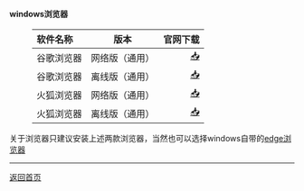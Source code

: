 #### windows浏览器
<html>
<head>
<meta charset='UTF-8'><meta name='viewport' content='width=device-width initial-scale=1'>
</head>
<body><figure><table>
<thead>
<tr><th style='text-align:left;' >软件名称</th><th style='text-align:center;' >版本</th><th style='text-align:right;' >官网下载</th></tr></thead>
<tbody><tr><td style='text-align:left;' >谷歌浏览器</td><td style='text-align:center;' >网络版（通用）</td><td style='text-align:right;' ><a href='https://dl.google.com/tag/s/appguid%3D%7B8A69D345-D564-463C-AFF1-A69D9E530F96%7D%26iid%3D%7B8D5EFE80-6203-688F-9DE0-61BF2D4A04A2%7D%26lang%3Dzh-CN%26browser%3D4%26usagestats%3D0%26appname%3DGoogle%2520Chrome%26needsadmin%3Dprefers%26ap%3Dx64-stable-statsdef_1%26installdataindex%3Dempty/update2/installers/ChromeSetup.exe'>📥</a></td></tr><tr><td style='text-align:left;' >谷歌浏览器</td><td style='text-align:center;' >离线版（通用）</td><td style='text-align:right;' ><a href='https://dl.google.com/tag/s/appguid%3D%7B8A69D345-D564-463C-AFF1-A69D9E530F96%7D%26iid%3D%7B4C9BC1C0-E978-1D45-7289-38F4DB06DECF%7D%26lang%3Dzh-CN%26browser%3D4%26usagestats%3D1%26appname%3DGoogle%2520Chrome%26needsadmin%3Dprefers%26ap%3Dx64-stable-statsdef_1%26installdataindex%3Dempty/chrome/install/ChromeStandaloneSetup64.exe'>📥</a></td></tr><tr><td style='text-align:left;' >火狐浏览器</td><td style='text-align:center;' >网络版（通用）</td><td style='text-align:right;' ><a href='https://cdn.stubdownloader.services.mozilla.com/builds/firefox-stub/zh-CN/win/240bd16ec5526836f6e7ebcaa1d4b49a4d0fef53aeaf7bdfb08cd7ae6f4fc8ab/Firefox%20Installer.exe'>📥</a></td></tr><tr><td style='text-align:left;' >火狐浏览器</td><td style='text-align:center;' >离线版（通用）</td><td style='text-align:right;' ><a href='https://www.mozilla.org/zh-CN/firefox/all/#product-desktop-release'>📥</a></td></tr></tbody>
</table></figure>
<p>关于浏览器只建议安装上述两款浏览器，当然也可以选择windows自带的<a href='https://www.microsoft.com/zh-cn/edge'>edge浏览器</a></p>
<hr />
<p><a href='https://qoorange.com'>返回首页</a></p>
<p>&nbsp;</p>
</body>
</html>
